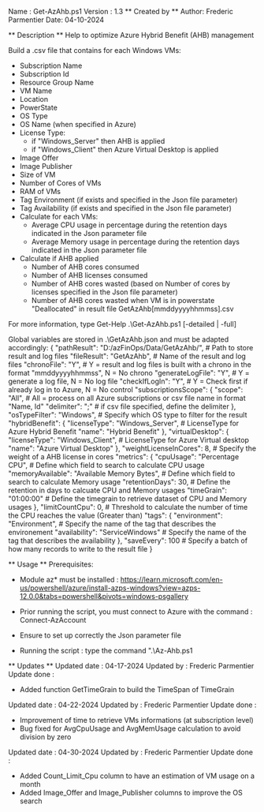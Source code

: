Name    : Get-AzAhb.ps1
Version : 1.3
** Created by **
Author: Frederic Parmentier
Date: 04-10-2024

** Description **
Help to optimize Azure Hybrid Benefit (AHB) management

Build a .csv file that contains for each Windows VMs:
  - Subscription Name
  - Subscription Id
  - Resource Group Name
  - VM Name
  - Location
  - PowerState
  - OS Type
  - OS Name (when specified in Azure)
  - License Type: 
    - if "Windows_Server" then AHB is applied
    - if "Windows_Client" then Azure Virtual Desktop is applied
  - Image Offer
  - Image Publisher
  - Size of VM
  - Number of Cores of VMs
  - RAM of VMs
  - Tag Environment (if exists and specified in the Json file parameter)
  - Tag Availability (if exists and specified in the Json file parameter)
  - Calculate for each VMs:
    - Average CPU usage in percentage during the retention days indicated in the Json parameter file
    - Average Memory usage in percentage during the retention days indicated in the Json parameter file
  - Calculate if AHB applied
    - Number of AHB cores consumed
    - Number of AHB licenses consumed
    - Number of AHB cores wasted (based on Number of cores by licenses specified in the Json file parameter)
    - Number of AHB cores wasted when VM is in powerstate "Deallocated"
in result file GetAzAhb[mmddyyyyhhmmss].csv
  
For more information, type Get-Help .\Get-AzAhb.ps1 [-detailed | -full]

Global variables are stored in .\GetAzAhb.json and must be adapted accordingly:
{
  "pathResult": "D:/azFinOps/Data/GetAzAhb/", # Path to store result and log files
  "fileResult": "GetAzAhb",                   # Name of the result and log files
  "chronoFile": "Y",                          # Y = result and log files is built with a chrono in the format "mmddyyyyhhmmss", N = No chrono
  "generateLogFile": "Y",                     # Y = generate a log file, N = No log file
  "checkIfLogIn": "Y",                        # Y = Check first if already log in to Azure, N = No control
  "subscriptionsScope": {
    "scope": "All",                           # All = process on all Azure subscriptions or csv file name in format "Name, Id"
    "delimiter": ";"                          # if csv file specified, define the delimiter
  },
  "osTypeFilter": "Windows",                  # Specify which OS type to filter for the result 
  "hybridBenefit": {
    "licenseType": "Windows_Server",          # LicenseType for Azure Hybrid Benefit
    "name": "Hybrid Benefit"
  },
  "virtualDesktop": {
    "licenseType": "Windows_Client",          # LicenseType for Azure Virtual desktop
    "name": "Azure Virtual Desktop"
  },
  "weightLicenseInCores": 8,                  # Specify the weight of a AHB license in cores
  "metrics": {
    "cpuUsage": "Percentage CPU",             # Define which field to search to calculate CPU usage
    "memoryAvailable": "Available Memory Bytes", # Define which field to search to calculate Memory usage
    "retentionDays": 30,                      # Define the retention in days to calcuate CPU and Memory usages
    "timeGrain": "01:00:00"                   # Define the timegrain to retrieve dataset of CPU and Memory usages
  },
  "limitCountCpu": 0,                         # Threshold to calculate the number of time the CPU reaches the value (Greater than)
  "tags": {
    "environment": "Environment",             # Specify the name of the tag that describes the environement
    "availability": "ServiceWindows"          # Specify the name of the tag that describes the availability
  },
  "saveEvery": 100                            # Specify a batch of how many records to write to the result file
}

** Usage **
Prerequisites:
- Module az* must be installed : https://learn.microsoft.com/en-us/powershell/azure/install-azps-windows?view=azps-12.0.0&tabs=powershell&pivots=windows-psgallery
- Prior running the script, you must connect to Azure with the command : Connect-AzAccount

- Ensure to set up correctly the Json parameter file

- Running the script : type the command ".\Az-Ahb.ps1

** Updates **
Updated date  : 04-17-2024
Updated by    : Frederic Parmentier
Update done   :
 - Added function GetTimeGrain to build the TimeSpan of TimeGrain

Updated date  : 04-22-2024
Updated by    : Frederic Parmentier
Update done   :
 - Improvement of time to retrieve VMs informations (at subscription level)
 - Bug fixed for AvgCpuUsage and AvgMemUsage calculation to avoid division by zero

Updated date  : 04-30-2024
Updated by    : Frederic Parmentier
Update done   :
 - Added Count_Limit_Cpu column to have an estimation of VM usage on a month
 - Added Image_Offer and Image_Publisher columns to improve the OS search